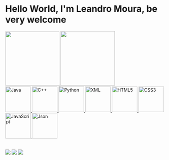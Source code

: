 # Hello World, I'm Leandro Moura, be very welcome

<table>
    <a href="https://github.com/leandromoura017">
    <img height="170em" src="https://github-readme-stats.vercel.app/api?username=leandromoura017&count_private=false&show_icons=true&theme=github_dark"/>
    <img height="171em" src="https://github-readme-stats.vercel.app/api/top-langs/?username=leandromoura017&layout=compact&show_icons=true&theme=github_dark"/>
  
   
 <div>
  <img src="https://img.icons8.com/?size=100&id=13679&format=png&color=000000" width="80" alt="Java"/>  
  <img src="https://img.icons8.com/?size=100&id=TpULddJc4gTh&format=png&color=000000" width="80" alt="C++"/>
  <img src="https://img.icons8.com/?size=100&id=l75OEUJkPAk4&format=png&color=000000" width="80" alt="Python"/>
    
  <img src="https://img.icons8.com/?size=100&id=blGkYcWG4gBk&format=png&color=000000" width="80" alt="XML"/>
  <img src="https://img.icons8.com/color/2x/html-5.png" width="80" alt="HTML5"/>
  <img src="https://img.icons8.com/color/2x/css3.png" width="80" alt="CSS3"/>
  <img src="https://img.icons8.com/?size=100&id=PXTY4q2Sq2lG&format=png&color=000000" width="80" alt="JavaScript"/>
  <img src="https://img.icons8.com/?size=100&id=SrDTEN0d3OPH&format=png&color=000000" width="80" alt="Json"/>
 </div>

</table>

<div> 
  <a href="https://www.instagram.com/leandro__moura/" target="_blank"><img src="https://img.shields.io/badge/-Instagram-%23E4405F?style=for-the-badge&logo=instagram&logoColor=white" target="_blank"></a>
  <a href = "mailto: leandromoura10052005@gmail.com"><img src="https://img.shields.io/badge/-Gmail-%23333?style=for-the-badge&logo=gmail&logoColor=white" target="_blank"></a>
  <a href="https://www.linkedin.com/in/leandro-moura-2325242b0/" target="_blank"><img src="https://img.shields.io/badge/-LinkedIn-%230077B5?style=for-the-badge&logo=linkedin&logoColor=white" target="_blank"></a> 
</div>
